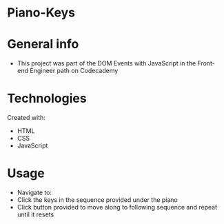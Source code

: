 # Piano-Keys

# General info 

+ This project was part of the DOM Events with JavaScript in the Front-end Engineer path on Codecademy 

# Technologies
Created with: 

 - HTML
 - CSS
 - JavaScript

# Usage 

 - Navigate to: 
 - Click the keys in the sequence provided under the piano
 - Click button provided to move along to following sequence and repeat until it resets
